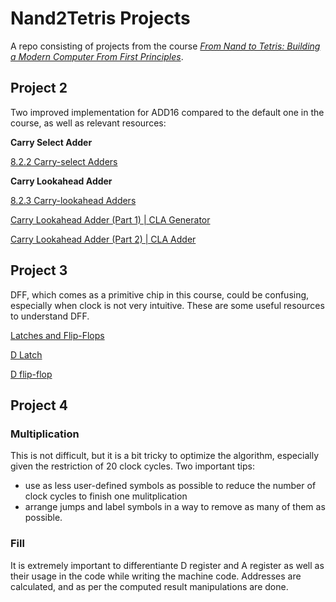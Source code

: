 # Nand2Tetris Projects

A repo consisting of projects from the course [*From Nand to Tetris: Building a Modern Computer From First Principles*](https://www.nand2tetris.org/).

## Project 2

Two improved implementation for ADD16 compared to the default one in the course, as well as relevant resources:

**Carry Select Adder**

[8.2.2 Carry-select Adders](https://www.youtube.com/watch?v=S2c7pAFdP84&ab_channel=MITOpenCourseWare)

**Carry Lookahead Adder**

[8.2.3 Carry-lookahead Adders](https://www.youtube.com/watch?v=i1tUBZLWD3o&ab_channel=MITOpenCourseWare)

[Carry Lookahead Adder (Part 1) | CLA Generator](https://www.youtube.com/watch?v=6Z1WikEWxH0&ab_channel=NesoAcademy)

[Carry Lookahead Adder (Part 2) | CLA Adder](https://www.youtube.com/watch?v=9lyqSVKbyz8&ab_channel=NesoAcadem)

## Project 3

DFF, which comes as a primitive chip in this course, could be confusing, especially when clock is not very intuitive. These are some useful resources to understand DFF.

[Latches and Flip-Flops](https://www.youtube.com/playlist?list=PLTd6ceoshpreKyY55hA4vpzAUv9hSut1H)

[D Latch](https://www.youtube.com/watch?v=peCh_859q7Q&list=PLIAZKm9GwZo4XsZ0iD7k9n6n1LBIBTBwh&index=3&ab_channel=BenEater)

[D flip-flop](https://www.youtube.com/watch?v=YW-_GkUguMM&list=PLIAZKm9GwZo4XsZ0iD7k9n6n1LBIBTBwh&index=2&ab_channel=BenEaterBenEaterVerified)

## Project 4

### Multiplication

This is not difficult, but it is a bit tricky to optimize the algorithm, especially given the restriction of 20 clock cycles. Two important tips:
- use as less user-defined symbols as possible to reduce the number of clock cycles to finish one mulitplication
- arrange jumps and label symbols in a way to remove as many of them as possible.

### Fill

It is extremely important to differentiante D register and A register as well as their usage in the code while writing the machine code. Addresses are calculated, and as per the computed result manipulations are done.